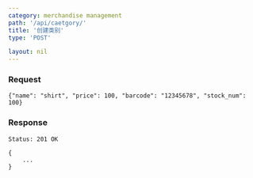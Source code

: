 ```yaml
---
category: merchandise management 
path: '/api/caetgory/'
title: '创建类别'
type: 'POST'

layout: nil
---
```


### Request
```
{"name": "shirt", "price": 100, "barcode": "12345678", "stock_num": 100}
```

### Response

```Status: 201 OK```
```
{
    ...
}
```
